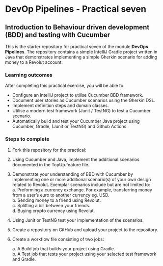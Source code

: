  # DevOp Pipelines - Practical seven

## Introduction to Behaviour driven development (BDD) and testing with Cucumber

This is the starter repository for practical seven of the module **DevOps Pipelines**. The repository contains a simple IntelliJ Gradle project written in Java that demonstrates implementing a simple Gherkin scenario for adding money to a Revolut account. 

### Learning outcomes

After completing this practical exercise, you will be able to:  

- Configure an IntelliJ project to utilise Cucumber BBD framework.
- Document user stories as Cucumber scenarios using the Gherkin DSL.
- Implement definition steps and domain classes.
- Utilise a modern test framework (Junit / TestNG) to test a Cucumber scenario.
- Automatically build and test your Cucumber Java project using Cucumber, Gradle, (Junit or TestNG) and Github Actions.  

### Steps to complete

1. Fork this repository for the practical:  
2. Using Cucumber and Java, implement the additional scenarios documented in the TopUp.feature file.
3. Demonstrate your understanding of BBD with Cucumber by implementing one or more additional scenario(s) of your own design related to Revolut. Exemplar scenarios include but are not limited to:  
   a.  Preforming a currency exchange. For example, transferring money from a user’s euro to another currency eg. USD.  
   b.  Sending money to a friend using Revolut.  
   c.  Splitting a bill between your friends.  
   d.  Buying crypto currency using Revolut.  

4. Using Junit or TestNG test your implementation of the scenarios.
5. Create a repository on GitHub and upload your project to the repository.
6. Create a workflow file consisting of two jobs:  

    a. A Build job that builds your project using Gradle.  
    b. A Test job that tests your project using your selected test framework and Gradle.  
